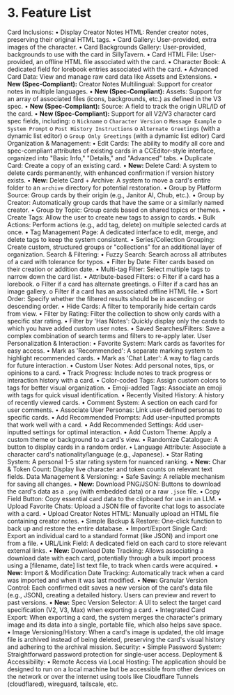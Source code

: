 # 3. Feature List
Card Inclusions:
•	Display Creator Notes HTML: Render creator notes, preserving their original HTML tags.
•	Card Gallery: User-provided, extra images of the character.
•	Card Backgrounds Gallery: User-provided, backgrounds to use with the card in SillyTavern.
•	Card HTML File: User-provided, an offline HTML file associated with the card.
•	Character Book: A dedicated field for lorebook entries associated with the card.
•	Advanced Card Data: View and manage raw card data like Assets and Extensions.
•	**New (Spec-Compliant):** Creator Notes Multilingual: Support for creator notes in multiple languages.
•	**New (Spec-Compliant):** Assets: Support for an array of associated files (icons, backgrounds, etc.) as defined in the V3 spec.
•	**New (Spec-Compliant):** Source: A field to track the origin URL/ID of the card.
•	**New (Spec-Compliant):** Support for all V2/V3 character card spec fields, including:
	o	`Nickname`
	o	`Character Version`
	o	`Message Example`
	o	`System Prompt`
	o	`Post History Instructions`
	o	`Alternate Greetings` (with a dynamic list editor)
	o	`Group Only Greetings` (with a dynamic list editor)
Card Organization & Management:
•	Edit Cards: The ability to modify all core and spec-compliant attributes of existing cards in a CCEditor-style interface, organized into "Basic Info," "Details," and "Advanced" tabs.
•	Duplicate Card: Create a copy of an existing card.
•	**New:** Delete Card: A system to delete cards permanently, with enhanced confirmation if version history exists.
•	**New:** Delete Card + Archive: A system to move a card's entire folder to an `archive` directory for potential restoration.
•	Group by Platform Source: Group cards by their origin (e.g., Janitor AI, Chub, etc.).
•	Group by Creator: Automatically group cards that have the same or a similarly named creator.
•	Group by Topic: Group cards based on shared topics or themes.
•	Create Tags: Allow the user to create new tags to assign to cards.
•	Bulk Actions: Perform actions (e.g., add tag, delete) on multiple selected cards at once.
•	Tag Management Page: A dedicated interface to edit, merge, and delete tags to keep the system consistent.
•	Series/Collection Grouping: Create custom, structured groups or "collections" for an additional layer of organization.
Search & Filtering:
•	Fuzzy Search: Search across all attributes of a card with tolerance for typos.
•	Filter by Date: Filter cards based on their creation or addition date.
•	Multi-tag Filter: Select multiple tags to narrow down the card list.
•	Attribute-based Filters:
o	Filter if a card has a lorebook.
o	Filter if a card has alternate greetings.
o	Filter if a card has an image gallery.
o	Filter if a card has an associated offline HTML file.
•	Sort Order: Specify whether the filtered results should be in ascending or descending order.
•	Hide Cards: A filter to temporarily hide certain cards from view.
•	Filter by Rating: Filter the collection to show only cards with a specific star rating.
•	Filter by 'Has Notes': Quickly display only the cards to which you have added custom user notes.
•	Saved Searches/Filters: Save a complex combination of search terms and filters to re-apply later.
User Personalization & Interaction:
•	Favorite System: Mark cards as favorites for easy access.
•	Mark as 'Recommended': A separate marking system to highlight recommended cards.
•	Mark as 'Chat Later': A way to flag cards for future interaction.
•	Custom User Notes: Add personal notes, tips, or opinions to a card.
•	Track Progress: Include notes to track progress or interaction history with a card.
•	Color-coded Tags: Assign custom colors to tags for better visual organization.
•	Emoji-added Tags: Associate an emoji with tags for quick visual identification.
•	Recently Visited History: A history of recently viewed cards.
•	Comment System: A section on each card for user comments.
•	Associate User Personas: Link user-defined personas to specific cards.
•	Add Recommended Prompts: Add user-inputted prompts that work well with a card.
•	Add Recommended Settings: Add user-inputted settings for optimal interaction.
•	Add Custom Theme: Apply a custom theme or background to a card's view.
•	Randomize Catalogue: A button to display cards in a random order.
•	Language Attribute: Associate a character card's nationality/language (e.g., Japanese).
•	Star Rating System: A personal 1-5 star rating system for nuanced ranking.
•	**New:** Char & Token Count: Display live character and token counts on relevant text fields.
Data Management & Versioning:
•	Safe Saving: A reliable mechanism for saving all changes.
•	**New:** Download PNG/JSON: Buttons to download the card's data as a `.png` (with embedded data) or a raw `.json` file.
•	Copy Field Button: Copy essential card data to the clipboard for use in an LLM.
•	Upload Favorite Chats: Upload a JSON file of favorite chat logs to associate with a card.
•	Upload Creator Notes HTML: Manually upload an HTML file containing creator notes.
•	Simple Backup & Restore: One-click function to back up and restore the entire database.
•	Import/Export Single Card: Export an individual card to a standard format (like JSON) and import one from a file.
•	URL/Link Field: A dedicated field on each card to store relevant external links.
•	**New:** Download Date Tracking: Allows associating a download date with each card, potentially through a bulk import process using a [filename, date] list text file, to track when cards were acquired.
•	**New:** Import & Modification Date Tracking: Automatically track when a card was imported and when it was last modified.
•	**New:** Granular Version Control: Each confirmed edit saves a new version of the card's data file (e.g., JSON), creating a detailed history. Users can preview and revert to past versions.
•	**New:** Spec Version Selector: A UI to select the target card specification (V2, V3, Max) when exporting a card.
•	Integrated Card Export: When exporting a card, the system merges the character's primary image and its data into a single, portable file, which also helps save space.
•	Image Versioning/History: When a card's image is updated, the old image file is archived instead of being deleted, preserving the card's visual history and adhering to the archival mission.
Security:
•	Simple Password System: Straightforward password protection for single-user access.
Deployment & Accessibility:
•	Remote Access via Local Hosting: The application should be designed to run on a local machine but be accessible from other devices on the network or over the internet using tools like Cloudflare Tunnels (cloudflared), wireguard, tailscale, etc.